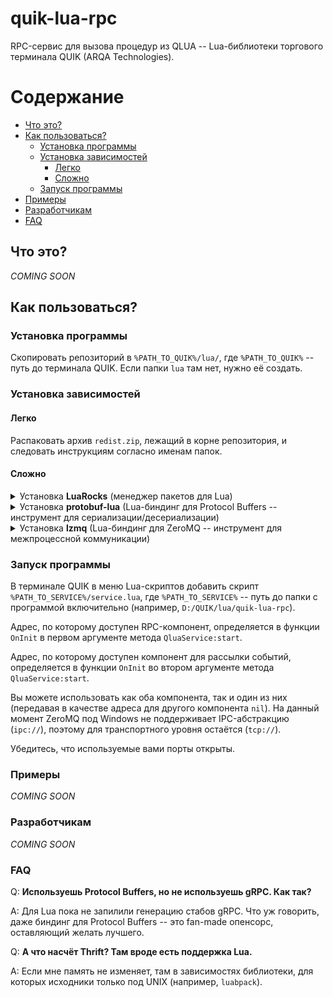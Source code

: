 # quik-lua-rpc
RPC-сервис для вызова процедур из QLUA -- Lua-библиотеки торгового терминала QUIK (ARQA Technologies).

Содержание
=================

  * [Что это?](#Что-это)
  * [Как пользоваться?](#Как-пользоваться)
    * [Установка программы](#Установка-программы)
    * [Установка зависимостей](#Установка-зависимостей)
	    * [Легко](#Легко)
	    * [Сложно](#Сложно)
    * [Запуск программы](#Запуск-программы)
  * [Примеры](#Примеры)
  * [Разработчикам](#Разработчикам)
  * [FAQ](#FAQ)

Что это?
--------
*COMING SOON*

Как пользоваться?
--------
### Установка программы

Скопировать репозиторий в `%PATH_TO_QUIK%/lua/`, где `%PATH_TO_QUIK%` -- путь до терминала QUIK. Если папки `lua` там нет, нужно её создать.

### Установка зависимостей

#### Легко

Распаковать архив `redist.zip`, лежащий в корне репозитория, и следовать инструкциям согласно именам папок.

#### Сложно

<details>
	<summary>Установка <b>LuaRocks</b> (менеджер пакетов для Lua)</summary>

1. Где взять
	* Архивы с дистрибутивами: http://luarocks.github.io/luarocks/releases/
	* Инструкцию по установке можно найти здесь: https://github.com/luarocks/luarocks/wiki/Installation-instructions-for-Windows
2. Разархивировать, в командной строке Windows (cmd.exe) перейти в разархивированную папку.
3. Установить: `install.bat /NOREG /L /P %PATH_TO_LUAROCKS%`, где %PATH_TO_LUAROCKS% -- путь, куда нужно установить LuaRocks. Например, `D:/Programs/Lua/LuaRocks`.

	Почитав мануал, опции для установки можете настроить по своему вкусу.
	Например, /L значит "установить также дистрибутив Lua в папку с LuaRocks" -- он нам пригодится далее, т.к. не у всех стоит отдельный дистрибутив Lua.

	На самом деле, нам нужна не вся Lua, а её бинарники (.dll) и заголовочные файлы. Если не хотите ставить ту, что идёт с LuaRocks, то минимальный набор файлов можно взять здесь: http://luabinaries.sourceforge.net/download.html (например, `lua-5.3.4_Win32_bin.zip`). Качать нужно 32-битные версии (Win32), т.к. QUIK использует 32-битную Lua.
	
</details>

<details>
	<summary>Установка <b>protobuf-lua</b> (Lua-биндинг для Protocol Buffers -- инструмент для сериализации/десериализации)</summary>

1. Скачать Lua-биндинг для protobuf отсюда: https://github.com/Enfernuz/protobuf-lua

	Это форк форка форка :smile:, наверное, единственного Lua-биндинга для protobuf. По  мере работы с ним я внёс некоторые изменения в плагин для генерации Lua-кода, поэтому эта версия будет полезна тем, кто пожелает доработать RPC-сервис по своему усмотрению.
2. Папку `protobuf` поместить в `%PATH_TO_QUIK%/lua/`
3. Скомпилировать файл protobuf/pb.c как DLL под свою машину. 

	Для компиляции я пользовался MinGW с командной оболочкой в виде MSYS.
	1. В терминале MSYS переместиться в папку /protobuf/, где находится файл pb.c
	2. Чтобы файл скомпилировался под Windows, нужно убрать/закомментировать строчки 23-33:
		```С
		#if defined(_ALLBSD_SOURCE) || defined(__APPLE__)
		#include <machine/endian.h>
		#else
		#include <endian.h>
		#endif
		```
		Эти строчки можно убрать безболезненно, т.к. процессоры архитектуры x86 и amd64 имеют little endianness, так что препроцессор не вставит функции из endian.h, которые используются далее в файле, в конечный код.
	
	3. Получить объектный файл: `gcc -O3 -I%PATH_TO_LUA%/include -с pb.c`, где `%PATH_TO_LUA%` -- путь до дистрибутива Lua. Если ставили Lua в комплекте с LuaRocks, то это будет путь до LuaRocks. 
	
		Пример: `gcc -O3 -ID:/programs/LuaRocks/include -с pb.c`
	
	4. Получить DLL: `gcc -shared -o pb.dll pb.o -L%libraries_folder% -l%lua_library%`, где `%libraries_folder%` -- папка с .dll-библиотеками Lua, `%lua_library%` -- имя .dll-библиотеки Lua.
	
		Пример:
		* `%libraries_folder%` -- `D:/QUIK`
		* `%lua_library%` -- `qlua`
		* Итого: `gcc -shared -o pb.dll pb.o -LD:/QUIK -lqlua`

		Линковать лучше с прокси-библиотекой Lua (`qlua.dll`), которая поставляется в коробке с QUIK. Не уверен, что если слинковаться с DLL из, например, Lua for Windows, или с той, что поставляется с LuaRocks, то всё будет работать. Линковка с прокси-библиотекой lua5.1.dll, которая находится в корне QUIK, технически осуществима, но на деле при запуске скрипта происходит ошибка из-за того, что pd.dll вызовет загрузку lua5.1.dll, которая не загружается по умолчанию, и чтобы её загрузить, загрузчик начнёт рыться в системных путях. У меня в системных путях никакой lua5.1.dll не было, от того и возникала ошибка. Линковка с qlua.dll не вызывает таких проблем, т.к. эта библиотека на момент загрузки pb.dll уже загружена терминалом.
	
4. Файл pb.dll положить в `%PATH_TO_QUIK%/Include/protobuf/` , где `%PATH_TO_QUIK%` -- путь до терминала QUIK (например, `D:/QUIK`). Если папки `Include` нет, необходимо её создать.

</details>

<details>
	<summary>Установка <b>lzmq</b> (Lua-биндинг для ZeroMQ -- инструмент для межпроцессной коммуникации)</summary>
	
1. Скачать бинарники ZeroMQ для Windows
	* Страница с дистрибутивами: http://zeromq.org/distro:microsoft-windows
	* Пример дистрибутива: http://miru.hk/archive/ZeroMQ-4.0.4~miru1.0-x86.exe -- 32-битная версия, т.к. 64-битная не подойдёт.
2. Устанавливаем в `%PATH_TO_ZMQ%` -- путь выбираем произвольно, например, `D:/programs/ZeroMQ`.

	**Важно:** при установке выбрать галку `ZeroMQ headers and libraries`.
3. Переходим в `%PATH_TO_ZMQ%/lib` -- там лежат .lib-файлы от ZMQ под Windows.
	1. Определяем .lib-файл, соответствующий своей версии Windows (например, для Windows 7 это будет `libzmq-v120-mt-4_0_4.lib`).
	2. Копируем найденный .lib-файл, копию переименовываем в `libzmq.lib`.
	
	**Важно:** Не перепутайте с файлами, содержащими в имени *gd* -- это библиотеки, собранные для работы в debug-режиме.	
4. Дальше нам будет нужен компилятор от Microsoft -- MSVC. Он входит в Visual Studio. Можно скачать бесплатную MS Visual Studio Express Edition, накликать там самый минимум при установке (поддержка C/C++). Это, наверное, самый запарный по времени пункт из всех. Инструкцию не прилагаю -- надеюсь, там всё довольно просто.
5. Установка пакета `lzmq` с помощью LuaRocks
	1. Открыть Developer Command Prompt, которая поставляется с Visual Studio (можно найти через Пуск, начав искать "Command").
	2. В Developer Command Prompt перейти в `%PATH_TO_LUAROCKS%` (путь, куда установили LuaRocks)
	3. Выполнить команду: 
	
	`luarocks install lzmq ZMQ_INCDIR="%PATH_TO_ZMQ%/include" ZMQ_LIBDIR="%PATH_TO_ZMQ%/lib"`, где `%PATH_TO_ZMQ%` -- путь до установленного в п. 2 ZeroMQ.
	
	Пример: `luarocks install lzmq ZMQ_INCDIR="D:/programs/ZeroMQ 4.0.4/include" ZMQ_LIBDIR="D:/programs/ZeroMQ 4.0.4/lib"`
	
	LuaRocks начнёт устанавливать библиотеку `lzmq`, попутно собирая её из исходников. Делает он это с помощью компилятора `cl` -- за этим мы и ставили MSVC и заходили в Developer Command Prompt.
6. После установки `lzmq` заходим в `%PATH_TO_LUAROCKS%/systree/lib/lua/5.1` (путь после `%PATH_TO_LUAROCKS%` у вас может отличаться, если при установке LuaRocks вы использовали опцию `/TREE %dir%`) и копируем содержимое папку `lzmq` и файл `lzmq.dll` в `%PATH_TO_QUIK%/Include`.
7. Заходим в `%PATH_TO_LUAROCKS%/systree/share/lua/5.1` и копируем папку `lzmq` в `%PATH_TO_QUIK%/lua`
8. `lzmq.dll`, которую собрал LuaRocks, линкуется с `libzmq.lib`, которая, в свою очередь, является не полноценной статической библиотекой (разработчики ZMQ обещали предоставить такие в следующих релизах), а библиотекой импорта. Эта библиотека импорта ссылается на соответствующую ей .dll-библиотеку (например, `libzmq-v120-mt-4_0_4.dll`, если переименовывали `libzmq-v120-mt-4_0_4.lib`). Поэтому, чтобы библиотека `libzmq` была доступна в runtime, необходимо скопировать соответствующий файл (например, `libzmq-v120-mt-4_0_4.dll`) из `%PATH_TO_ZMQ%/bin` в `%PATH_TO_QUIK%`. 
9. Установите VC++ redistributable package (x86), соответствующий той версии Visual Studio, которой собирался выбранный вами libzmq-...dll. На странице http://zeromq.org/distro:microsoft-windows приводится соответствие. Если лень что-то искать и вы использовали `libzmq-v120-mt-4_0_4.dll` или `libzmq-v110_xp-mt-4_0_4.dll`, то можете распаковать архив `redist.zip`, лежащий в корне репозитория, и найти установочный пакет в папке `установить` для своей версии Windows.

</details>
	
### Запуск программы
В терминале QUIK в меню Lua-скриптов добавить скрипт `%PATH_TO_SERVICE%/service.lua`, где `%PATH_TO_SERVICE%` -- путь до папки с программой включительно (например, `D:/QUIK/lua/quik-lua-rpc`).

Адрес, по которому доступен RPC-компонент, определяется в функции `OnInit` в первом аргументе метода `QluaService:start`.

Адрес, по которому доступен компонент для рассылки событий, определяется в функции `OnInit` во втором аргументе метода `QluaService:start`.

Вы можете использовать как оба компонента, так и один из них (передавая в качестве адреса для другого компонента `nil`).
На данный момент ZeroMQ под Windows не поддерживает IPC-абстракцию (`ipc://`), поэтому для транспортного уровня остаётся (`tcp://`).

Убедитесь, что используемые вами порты открыты.

### Примеры

*COMING SOON*

### Разработчикам

*COMING SOON*

### FAQ

Q: **Используешь Protocol Buffers, но не используешь gRPC. Как так?**

A: Для Lua пока не запилили генерацию стабов gRPC. Что уж говорить, даже биндинг для Protocol Buffers -- это fan-made опенсорс, оставляющий желать лучшего.

Q: **А что насчёт Thrift? Там вроде есть поддержка Lua.**

A: Если мне память не изменяет, там в зависимостях библиотеки, для которых исходники только под UNIX (например, `luabpack`).
